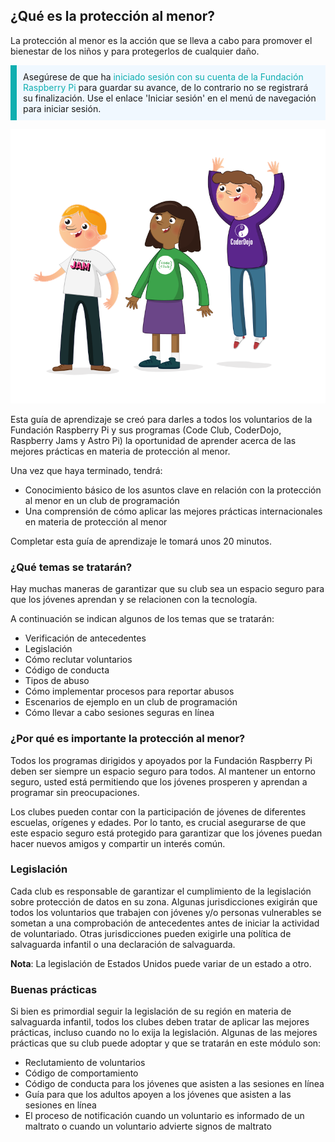 ## ¿Qué es la protección al menor?

La protección al menor es la acción que se lleva a cabo para promover el bienestar de los niños y para protegerlos de cualquier daño.

<p style="border-left: solid; border-width:10px; border-color: #0faeb0; background-color: aliceblue; padding: 10px;">
Asegúrese de que ha <span style="color: #0faeb0">iniciado sesión con su cuenta de la Fundación Raspberry Pi</span> para guardar su avance, de lo contrario no se registrará su finalización. Use el enlace 'Iniciar sesión' en el menú de navegación para iniciar sesión.
</p>

![Tres jóvenes están de pie.](images/3-RPF-Kids.png)

Esta guía de aprendizaje se creó para darles a todos los voluntarios de la Fundación Raspberry Pi y sus programas (Code Club, CoderDojo, Raspberry Jams y Astro Pi) la oportunidad de aprender acerca de las mejores prácticas en materia de protección al menor.

Una vez que haya terminado, tendrá:

* Conocimiento básico de los asuntos clave en relación con la protección al menor en un club de programación
* Una comprensión de cómo aplicar las mejores prácticas internacionales en materia de protección al menor

Completar esta guía de aprendizaje le tomará unos 20 minutos.

### ¿Qué temas se tratarán?

Hay muchas maneras de garantizar que su club sea un espacio seguro para que los jóvenes aprendan y se relacionen con la tecnología.

A continuación se indican algunos de los temas que se tratarán:

* Verificación de antecedentes
* Legislación
* Cómo reclutar voluntarios
* Código de conducta
* Tipos de abuso
* Cómo implementar procesos para reportar abusos
* Escenarios de ejemplo en un club de programación
* Cómo llevar a cabo sesiones seguras en línea

### ¿Por qué es importante la protección al menor?

Todos los programas dirigidos y apoyados por la Fundación Raspberry Pi deben ser siempre un espacio seguro para todos. Al mantener un entorno seguro, usted está permitiendo que los jóvenes prosperen y aprendan a programar sin preocupaciones.

Los clubes pueden contar con la participación de jóvenes de diferentes escuelas, orígenes y edades. Por lo tanto, es crucial asegurarse de que este espacio seguro está protegido para garantizar que los jóvenes puedan hacer nuevos amigos y compartir un interés común.

### Legislación

Cada club es responsable de garantizar el cumplimiento de la legislación sobre protección de datos en su zona. Algunas jurisdicciones exigirán que todos los voluntarios que trabajen con jóvenes y/o personas vulnerables se sometan a una comprobación de antecedentes antes de iniciar la actividad de voluntariado. Otras jurisdicciones pueden exigirle una política de salvaguarda infantil o una declaración de salvaguarda.

**Nota**: La legislación de Estados Unidos puede variar de un estado a otro.

### Buenas prácticas

Si bien es primordial seguir la legislación de su región en materia de salvaguarda infantil, todos los clubes deben tratar de aplicar las mejores prácticas, incluso cuando no lo exija la legislación. Algunas de las mejores prácticas que su club puede adoptar y que se tratarán en este módulo son:

* Reclutamiento de voluntarios
* Código de comportamiento
* Código de conducta para los jóvenes que asisten a las sesiones en línea
* Guía para que los adultos apoyen a los jóvenes que asisten a las sesiones en línea
* El proceso de notificación cuando un voluntario es informado de un maltrato o cuando un voluntario advierte signos de maltrato
